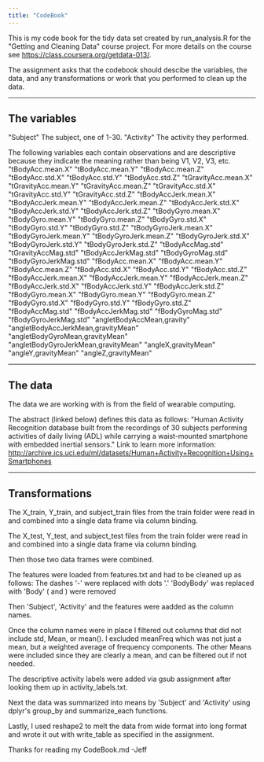 ```yaml
---
title: "CodeBook"
---
```


This is my code book for the tidy data set created by run_analysis.R for the 
"Getting and Cleaning Data" course project. For more details on the course see 
<https://class.coursera.org/getdata-013/>.

The assignment asks that the codebook should descibe the variables, the data, 
and any transformations or work that you performed to clean up the data.

---
The variables 
---
"Subject"  The subject, one of 1-30.
"Activity" The activity they performed.

The following variables each contain observations and are descriptive because
they indicate the meaning rather than being V1, V2, V3, etc.
"tBodyAcc.mean.X"
"tBodyAcc.mean.Y"
"tBodyAcc.mean.Z"
"tBodyAcc.std.X"
"tBodyAcc.std.Y"
"tBodyAcc.std.Z"
"tGravityAcc.mean.X"
"tGravityAcc.mean.Y"
"tGravityAcc.mean.Z"
"tGravityAcc.std.X"
"tGravityAcc.std.Y"
"tGravityAcc.std.Z"
"tBodyAccJerk.mean.X"
"tBodyAccJerk.mean.Y"
"tBodyAccJerk.mean.Z"
"tBodyAccJerk.std.X"
"tBodyAccJerk.std.Y"
"tBodyAccJerk.std.Z"
"tBodyGyro.mean.X"
"tBodyGyro.mean.Y"
"tBodyGyro.mean.Z"
"tBodyGyro.std.X"
"tBodyGyro.std.Y"
"tBodyGyro.std.Z"
"tBodyGyroJerk.mean.X"
"tBodyGyroJerk.mean.Y"
"tBodyGyroJerk.mean.Z"
"tBodyGyroJerk.std.X"
"tBodyGyroJerk.std.Y"
"tBodyGyroJerk.std.Z"
"tBodyAccMag.std"
"tGravityAccMag.std"
"tBodyAccJerkMag.std"
"tBodyGyroMag.std"
"tBodyGyroJerkMag.std"
"fBodyAcc.mean.X"
"fBodyAcc.mean.Y"
"fBodyAcc.mean.Z"
"fBodyAcc.std.X"
"fBodyAcc.std.Y"
"fBodyAcc.std.Z"
"fBodyAccJerk.mean.X"
"fBodyAccJerk.mean.Y"
"fBodyAccJerk.mean.Z"
"fBodyAccJerk.std.X"
"fBodyAccJerk.std.Y"
"fBodyAccJerk.std.Z"
"fBodyGyro.mean.X"
"fBodyGyro.mean.Y"
"fBodyGyro.mean.Z"
"fBodyGyro.std.X"
"fBodyGyro.std.Y"
"fBodyGyro.std.Z"
"fBodyAccMag.std"
"fBodyAccJerkMag.std"
"fBodyGyroMag.std"
"fBodyGyroJerkMag.std"
"angletBodyAccMean,gravity"
"angletBodyAccJerkMean,gravityMean"
"angletBodyGyroMean,gravityMean"
"angletBodyGyroJerkMean,gravityMean"
"angleX,gravityMean"
"angleY,gravityMean"
"angleZ,gravityMean"


---
The data
---
The data we are working with is from the field of wearable computing.

The abstract (linked below) defines this data as follows:
"Human Activity Recognition database built from the recordings of 30 subjects 
performing activities of daily living (ADL) while carrying a waist-mounted 
smartphone with embedded inertial sensors."
Link to learn more information:
<http://archive.ics.uci.edu/ml/datasets/Human+Activity+Recognition+Using+Smartphones>


---
Transformations
---
The X\_train, Y\_train, and subject\_train files from the train folder were read 
in and combined into a single data frame via column binding.

The X\_test, Y\_test, and subject\_test files from the train folder were read in 
and combined into a single data frame via column binding.

Then those two data frames were combined.

The features were loaded from features.txt and had to be cleaned up as follows:
  The dashes '-' were replaced with dots '.'
  'BodyBody' was replaced with 'Body'
  ( and ) were removed

Then 'Subject', 'Activity' and the features were aadded as the column names.  

Once the column names were in place I filtered out columns that did not include 
std, Mean, or mean().  I excluded meanFreq which was not just a mean, but a
weighted average of frequency components.  The other Means were included since
they are clearly a mean, and can be filtered out if not needed.

The descriptive activity labels were added via gsub assignment after 
looking them up in activity_labels.txt.

Next the data was summarized into means by 'Subject' and 'Activity' using
dplyr's group\_by and summarize\_each functions.

Lastly, I used reshape2 to melt the data from wide format into long format and
wrote it out with write_table as specified in the assignment.

Thanks for reading my CodeBook.md
-Jeff
